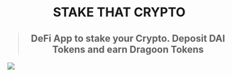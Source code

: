<h1 align="center">STAKE THAT CRYPTO</h1>

> <h2 align="center">DeFi App to stake your Crypto. Deposit DAI Tokens and earn Dragoon Tokens</h2>

![](https://media.coolwallet.io/wp-content/uploads/2021/02/crypto-staking-1024x576.jpeg)
